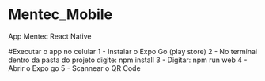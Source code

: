 # Mentec_Mobile
App Mentec React Native


#Executar o app no celular
1 - Instalar o Expo Go (play store)
2 - No terminal dentro da pasta do projeto digite: npm install
3 - Digitar: npm run web
4 - Abrir o Expo go
5 - Scannear o QR Code
